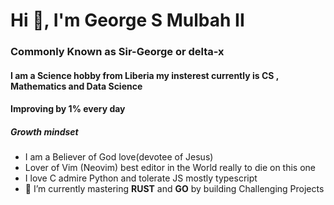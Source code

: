 <h1>Hi 👋, I'm George S Mulbah II</h1>
<h3>Commonly Known as Sir-George or delta-x</h3>
<h4>I am a Science hobby from Liberia my insterest currently is CS , Mathematics and Data Science</h4>
<h4>Improving by 1% every day</h4>
<h5>Growth mindset</h5>


- I am a Believer of God love(devotee of Jesus)
- Lover of Vim (Neovim) best editor in the World really to die on this one
- I love C admire Python and tolerate JS mostly typescript
- 🌱 I’m currently mastering **RUST** and **GO** by building Challenging Projects

